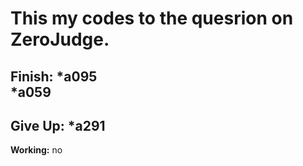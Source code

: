 This my codes to the quesrion on ZeroJudge.
===========================================
**Finish:**
*a095  
*a059  
---
**Give Up:**
*a291  
---
**Working:**
no

